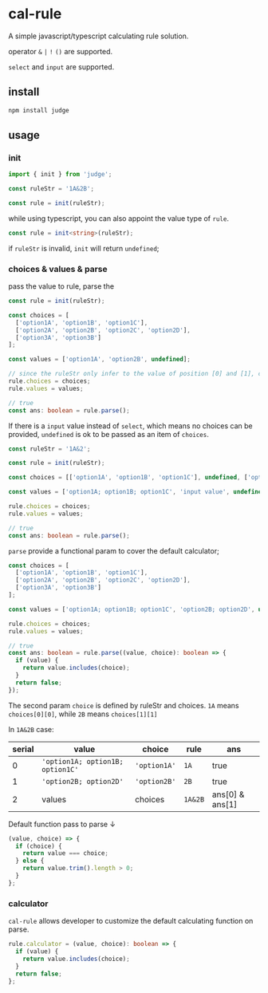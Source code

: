 # cal-rule

A simple javascript/typescript calculating rule solution.

operator `&` `|` `!` `()` are supported.

`select` and `input` are supported.

## install

```bash
npm install judge
```

## usage

### init

```javascript
import { init } from 'judge';

const ruleStr = '1A&2B';

const rule = init(ruleStr);
```

while using typescript, you can also appoint the value type of `rule`.

```typescript
const rule = init<string>(ruleStr);
```

if `ruleStr` is invalid, `init` will return `undefined`;

### choices & values & parse

pass the value to rule, parse the

```typescript
const rule = init(ruleStr);

const choices = [
  ['option1A', 'option1B', 'option1C'],
  ['option2A', 'option2B', 'option2C', 'option2D'],
  ['option3A', 'option3B']
];

const values = ['option1A', 'option2B', undefined];

// since the ruleStr only infer to the value of position [0] and [1], choices[2] and values[2] will be passed but ignored.
rule.choices = choices;
rule.values = values;

// true
const ans: boolean = rule.parse();
```

If there is a `input` value instead of `select`, which means no choices can be provided, `undefined` is ok to be passed as an item of `choices`.

```typescript
const ruleStr = '1A&2';

const rule = init(ruleStr);

const choices = [['option1A', 'option1B', 'option1C'], undefined, ['option3A', 'option3B']];

const values = ['option1A; option1B; option1C', 'input value', undefined];

rule.choices = choices;
rule.values = values;

// true
const ans: boolean = rule.parse();
```

`parse` provide a functional param to cover the default calculator;

```typescript
const choices = [
  ['option1A', 'option1B', 'option1C'],
  ['option2A', 'option2B', 'option2C', 'option2D'],
  ['option3A', 'option3B']
];

const values = ['option1A; option1B; option1C', 'option2B; option2D', undefined];

rule.choices = choices;
rule.values = values;

// true
const ans: boolean = rule.parse((value, choice): boolean => {
  if (value) {
    return value.includes(choice);
  }
  return false;
});
```

The second param `choice` is defined by ruleStr and choices. `1A` means `choices[0][0]`, while `2B` means `choices[1][1]`

In `1A&2B` case:

| serial | value                            | choice       | rule    | ans             |
| ------ | -------------------------------- | ------------ | ------- | --------------- |
| 0      | `'option1A; option1B; option1C'` | `'option1A'` | `1A`    | true            |
| 1      | `'option2B; option2D'`           | `'option2B'` | `2B`    | true            |
| 2      | values                           | choices      | `1A&2B` | ans[0] & ans[1] |

Default function pass to parse ↓

```typescript
(value, choice) => {
  if (choice) {
    return value === choice;
  } else {
    return value.trim().length > 0;
  }
};
```

### calculator

`cal-rule` allows developer to customize the default calculating function on parse.

```typescript
rule.calculator = (value, choice): boolean => {
  if (value) {
    return value.includes(choice);
  }
  return false;
};
```
